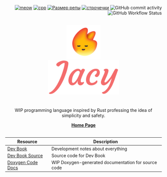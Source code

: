 <p align="right">
    <a href="https://c.tenor.com/jFn8sS1Et-0AAAAM/cat.gif"><img alt="meow" src="https://img.shields.io/github/search/jacylang/Jacy/meow?color=%23f25858&style=flat-square"></a>
    <a href="https://c.tenor.com/jFn8sS1Et-0AAAAM/cat.gif"><img alt="cpp" src="https://img.shields.io/badge/c%2B%2B-%3E%3D17-blue.svg?style=flat-square&logo=c%2B%2B&color=f25858"></a>
    <a href="https://c.tenor.com/jFn8sS1Et-0AAAAM/cat.gif"><img alt="Размер репы" src="https://img.shields.io/github/repo-size/jacylang/Jacy?color=%23f25858&style=flat-square"></a>
    <a href="https://c.tenor.com/jFn8sS1Et-0AAAAM/cat.gif"><img alt="строчечки" src="https://img.shields.io/tokei/lines/github/jacylang/jacy?color=f25858&style=flat-square"></a>
    <img alt="GitHub commit activity" src="https://img.shields.io/github/commit-activity/y/jacylang/jacy?color=f25858&style=flat-square">
    <img alt="GitHub Workflow Status" src="https://img.shields.io/github/workflow/status/jacylang/jacy/Doxygen?color=f25858&label=Doxygen&logoColor=f25858&style=flat-square">
</p>

<br>

<div align="center">
    <img src="img/logo.svg" height="110">
    <br>
    <img src="img/JacyLarge.png" height="110">
</div>

<div align="center">
    <h1 align="center"></h1>
    <p align="center">
    WIP programming language inspired by Rust professing the idea of simplicity and safety.
    </p>
    <a align="center" href="https://jacylang.github.io/"><b>Home Page</b></a>
</div>

<br>

| Resource | Description |
| --- | --- |
| [Dev Book](https://jacylang.github.io/dev-book/) | Development notes about everything |
| [Dev Book Source](https://github.com/jacylang/dev-book) | Source code for Dev Book |
| [Doxygen Code Docs](https://jacylang.github.io/jacy/)  | WIP Doxygen-generated documentation for source code |
